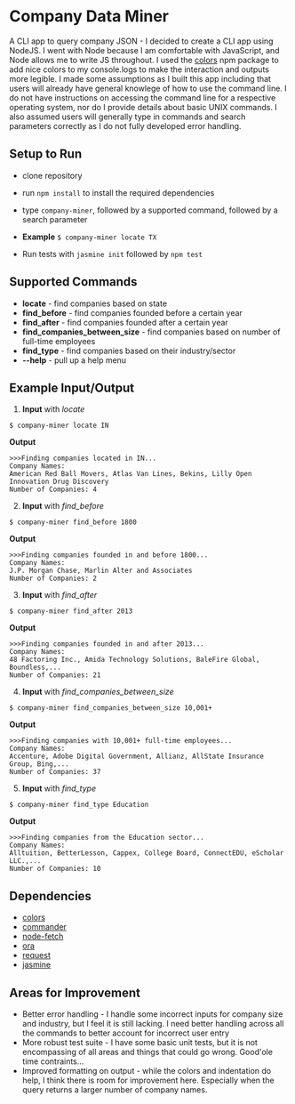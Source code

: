 # Company Data Miner
A CLI app to query company JSON - I decided to create a CLI app using NodeJS. I went with Node because I am comfortable with JavaScript, and Node allows me to write JS throughout. I used the [colors](https://www.npmjs.com/package/colors) npm package to add nice colors to my console.logs to make the interaction and outputs more legible. I made some assumptions as I built this app including that users will already have general knowlege of how to use the command line. I do not have instructions on accessing the command line for a respective operating system, nor do I provide details about basic UNIX commands. I also assumed users will generally type in commands and search parameters correctly as I do not fully developed error handling. 

## Setup to Run
* clone repository
* run `npm install` to install the required dependencies 
* type `company-miner`, followed by a supported command, followed by a search parameter
* **Example** `$ company-miner locate TX`

* Run tests with `jasmine init` followed by `npm test`

## Supported Commands
* **locate** - find companies based on state
* **find_before** - find companies founded before a certain year
* **find_after** - find companies founded after a certain year
* **find_companies_between_size** - find companies based on number of full-time employees
* **find_type** - find companies based on their industry/sector
* **--help** - pull up a help menu

## Example Input/Output
1. **Input** with *locate*
```
$ company-miner locate IN
```

**Output**
```
>>>Finding companies located in IN...
Company Names:		
American Red Ball Movers, Atlas Van Lines, Bekins, Lilly Open Innovation Drug Discovery
Number of Companies: 4
```

2. **Input** with *find_before*
```
$ company-miner find_before 1800
```

**Output**
```
>>>Finding companies founded in and before 1800...
Company Names:		
J.P. Morgan Chase, Marlin Alter and Associates
Number of Companies: 2
```

3. **Input** with *find_after*
```
$ company-miner find_after 2013
```

**Output**
```
>>>Finding companies founded in and after 2013...
Company Names:		
48 Factoring Inc., Amida Technology Solutions, BaleFire Global, Boundless,...
Number of Companies: 21
```

4. **Input** with *find_companies_between_size*
```
$ company-miner find_companies_between_size 10,001+
```

**Output**
```
>>>Finding companies with 10,001+ full-time employees...
Company Names:		
Accenture, Adobe Digital Government, Allianz, AllState Insurance Group, Bing,...
Number of Companies: 37
```

5. **Input** with *find_type*
```
$ company-miner find_type Education
```

**Output**
```
>>>Finding companies from the Education sector...
Company Names:		
Alltuition, BetterLesson, Cappex, College Board, ConnectEDU, eScholar LLC.,...
Number of Companies: 10
```

## Dependencies
* [colors](https://www.npmjs.com/package/colors)
* [commander](https://www.npmjs.com/package/commander)
* [node-fetch](https://www.npmjs.com/package/node-fetch)
* [ora](https://www.npmjs.com/package/ora)
* [request](https://www.npmjs.com/package/request)
* [jasmine](https://www.npmjs.com/package/jasmine)

## Areas for Improvement
* Better error handling - I handle some incorrect inputs for company size and industry, but I feel it is still lacking. I need better handling across all the commands to better account for incorrect user entry
* More robust test suite - I have some basic unit tests, but it is not encompassing of all areas and things that could go wrong. Good'ole time contraints...
* Improved formatting on output - while the colors and indentation do help, I think there is room for improvement here. Especially when the query returns a larger number of company names. 
